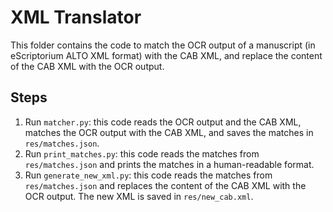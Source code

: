 # XML Translator
This folder contains the code to match the OCR output of a manuscript (in eScriptorium ALTO XML format) with the CAB XML, and replace the content of the CAB XML with the OCR output.

## Steps
1. Run `matcher.py`: this code reads the OCR output and the CAB XML, matches the OCR output with the CAB XML, and saves the matches in `res/matches.json`.
2. Run `print_matches.py`: this code reads the matches from `res/matches.json` and prints the matches in a human-readable format.
3. Run `generate_new_xml.py`: this code reads the matches from `res/matches.json` and replaces the content of the CAB XML with the OCR output. The new XML is saved in `res/new_cab.xml`.
